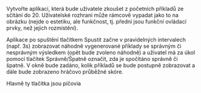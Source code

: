 Vytvořte aplikaci, která bude uživatele zkoušet z početních příkladů ze sčítání do 20. Uživatelské rozhrani může rámcově vypadat jako to na obrázku (nejde o estetiku, ale funkčnost, tj. přední jsou funkční ovládací prvky, než jejich rozmístění).





 

Aplikace po spuštění tlačítkem Spustit začne v pravidelných intervalech (např. 3s) zobrazovat náhodně vygenerované příklady se správným či nesprávným výsledkem (opět bude zvoleno náhodně) a uživatel má za úkol pomocí tlačítek Správně/Špatně označit, zda je spočítáno správně či špatně. V okně bude zadáno, kolik příkladů se bude postupně zobrazovat a dále bude zobrazeno hráčovo průběžné skóre.


Hlavně ty tlačítka jsou píčovia
